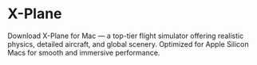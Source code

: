# X-Plane
Download X-Plane for Mac — a top-tier flight simulator offering realistic physics, detailed aircraft, and global scenery. Optimized for Apple Silicon Macs for smooth and immersive performance.
